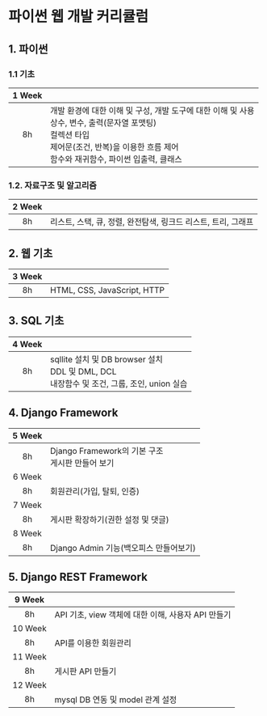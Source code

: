 # 파이썬 웹 개발 커리큘럼

## 1. 파이썬

### 1.1 기초

|1 Week||
|:---:|:---|
| 8h | 개발 환경에 대한 이해 및 구성, 개발 도구에 대한 이해 및 사용 <br> 상수, 변수, 출력(문자열 포맷팅) <br> 컬렉션 타입 <br> 제어문(조건, 반복)을 이용한 흐름 제어 <br> 함수와 재귀함수,  파이썬 입출력, 클래스 |

### 1.2. 자료구조 및 알고리즘

|2 Week||
|:---:|:---|
| 8h | 리스트, 스택, 큐, 정렬, 완전탐색, 링크드 리스트, 트리, 그래프 |

## 2. 웹 기초

|3 Week||
|:---:|:---|
| 8h | HTML, CSS, JavaScript, HTTP |

## 3. SQL 기초

|4 Week||
|:---:|:---|
| 8h | sqllite 설치 및 DB browser 설치 <br> DDL 및 DML, DCL <br> 내장함수 및 조건, 그룹, 조인,  union 실습  |

## 4. Django Framework

|5 Week||
|:---:|:---|
| 8h | Django Framework의 기본 구조  <br> 게시판 만들어 보기 |
|6 Week||
| 8h | 회원관리(가입, 탈퇴, 인증) |
|7 Week||
| 8h | 게시판 확장하기(권한 설정 및 댓글) |
|8 Week||
| 8h | Django Admin 기능(백오피스 만들어보기) |


## 5. Django REST Framework 

|9 Week||
|:---:|:---|
| 8h | API 기초, view 객체에 대한 이해, 사용자 API 만들기 |
|10 Week||
| 8h |  API를 이용한 회원관리  |
|11 Week||
| 8h | 게시판 API 만들기 |
|12 Week||
| 8h | mysql DB 연동 및 model 관계 설정 |
